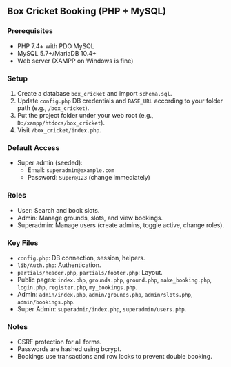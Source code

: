 ## Box Cricket Booking (PHP + MySQL)

### Prerequisites
- PHP 7.4+ with PDO MySQL
- MySQL 5.7+/MariaDB 10.4+
- Web server (XAMPP on Windows is fine)

### Setup
1. Create a database `box_cricket` and import `schema.sql`.
2. Update `config.php` DB credentials and `BASE_URL` according to your folder path (e.g., `/box_cricket`).
3. Put the project folder under your web root (e.g., `D:/xampp/htdocs/box_cricket`).
4. Visit `/box_cricket/index.php`.

### Default Access
- Super admin (seeded):
  - Email: `superadmin@example.com`
  - Password: `Super@123` (change immediately)

### Roles
- User: Search and book slots.
- Admin: Manage grounds, slots, and view bookings.
- Superadmin: Manage users (create admins, toggle active, change roles).

### Key Files
- `config.php`: DB connection, session, helpers.
- `lib/Auth.php`: Authentication.
- `partials/header.php`, `partials/footer.php`: Layout.
- Public pages: `index.php`, `grounds.php`, `ground.php`, `make_booking.php`, `login.php`, `register.php`, `my_bookings.php`.
- Admin: `admin/index.php`, `admin/grounds.php`, `admin/slots.php`, `admin/bookings.php`.
- Super Admin: `superadmin/index.php`, `superadmin/users.php`.

### Notes
- CSRF protection for all forms.
- Passwords are hashed using bcrypt.
- Bookings use transactions and row locks to prevent double booking.

